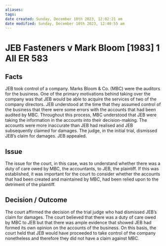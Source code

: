 ```yaml
---
aliases: 
tags: 
date created: Sunday, December 10th 2023, 12:02:21 am
date modified: Sunday, December 10th 2023, 12:40:55 am
---
```


# JEB Fasteners v Mark Bloom [1983] 1 All ER 583

## Facts

JEB took control of a company. Marks Bloom & Co. (MBC) were the auditors for the business. One of the primary motivations behind taking over the company was that JEB would be able to acquire the services of two of the company directors. JEB understood at the time that they assumed control of the business that there were some errors with the accounts that had been audited by MBC. Throughout this process, MBC understood that JEB were taking the information in the accounts into their decision-making. The accounts were more inaccurate than JEB had realised and JEB subsequently claimed for damages. The judge, in the initial trial, dismissed JEB’s claim for damages. JEB appealed.

## Issue

The issue for the court, in this case, was to understand whether there was a duty of care owed by MBC, the accountants, to JEB, the plaintiff. If this was established, it was important for the court to consider whether the accounts that had been created and maintained by MBC, had been relied upon to the detriment of the plaintiff.

## Decision / Outcome

The court affirmed the decision of the trial judge who had dismissed JEB’s claim for damages. The court believed that there was a duty of care owed by MBC to JEB but that there was ample evidence that showed JEB had formed its own opinion on the accounts of the business. On this basis, the court held that JEB would have proceeded to take control of the company nonetheless and therefore they did not have a claim against MBC.
